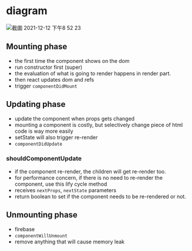 # diagram

![截圖 2021-12-12 下午8 52 23](https://user-images.githubusercontent.com/51497994/145713185-c79c3186-92d7-4ddb-9588-7ad3c8918bac.png)


## Mounting phase
- the first time the component shows on the dom
- run constructor first (super)
- the evaluation of what is going to render happens in render part.
- then react updates dom and refs
- trigger `componentDidMount`

## Updating phase
- update the component when props gets changed
- mounting a component is costly, but selectively change piece of html code is way more easily
- setState will also trigger re-render
- `componentDidUpdate`

### shouldComponentUpdate
- if the component re-render, the children will get re-render too.
- for performance concern, if there is no need to re-render the component, use this lify cycle method
- receives `nextProps`, `nextState` parameters
- return boolean to set if the component needs to be re-rendered or not.


## Unmounting phase
- firebase
- `componentWillUnmount`
- remove anything that will cause memory leak
